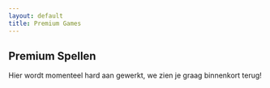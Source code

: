 ```yaml
---
layout: default
title: Premium Games
---
```


<section class="text-center py-12">
  <h2 class="text-3xl font-bold mb-4">Premium Spellen</h2>
  <p>Hier wordt momenteel hard aan gewerkt, we zien je graag binnenkort terug!</p>
</section>
